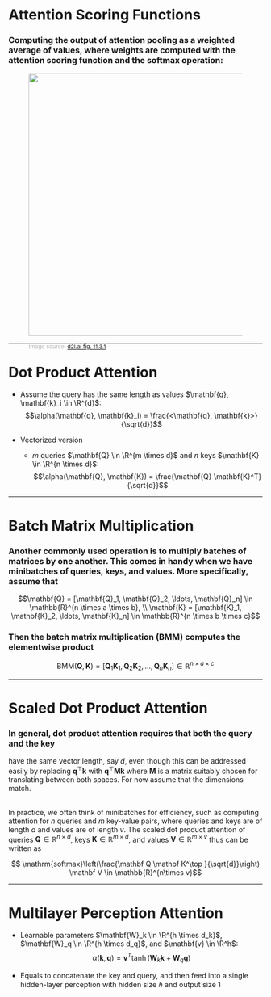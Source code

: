 # Attention Scoring Functions

### Computing the output of attention pooling as a weighted average of values, where weights are computed with the attention scoring function and the softmax operation:
<div>
<center>
  <figure>
    <img src="/qkv.svg" style="width: 520px !important;">
      <figcaption style="color:#b3b3b3ff; font-size: 11px; position: absolute"><br>Image source:
      <a href="https://d2l.ai/chapter_attention-mechanisms-and-transformers/attention-scoring-functions.html">d2l.ai fig. 11.3.1</a>
    </figcaption>
  </figure>
</center>   
</div>

---

# Dot Product Attention

* Assume the query has the same length as values $\mathbf{q}, \mathbf{k}_i \in \R^{d}$:<br>
$$\alpha(\mathbf{q}, \mathbf{k}_i) = \frac{<\mathbf{q}, \mathbf{k}>}{\sqrt{d}}$$

* Vectorized version
  * $m$ queries $\mathbf{Q} \in \R^{m \times d}$ and $n$ keys $\mathbf{K} \in \R^{n \times d}$:<br>
$$\alpha(\mathbf{Q}, \mathbf{K}) = \frac{\mathbf{Q} \mathbf{K}^T}{\sqrt{d}}$$

---

# Batch Matrix Multiplication

### Another commonly used operation is to multiply batches of matrices by one another. This comes in handy when we have minibatches of queries, keys, and values. More specifically, assume that 

$$\mathbf{Q} = [\mathbf{Q}_1, \mathbf{Q}_2, \ldots, \mathbf{Q}_n]  \in \mathbb{R}^{n \times a \times b}, \\
    \mathbf{K} = [\mathbf{K}_1, \mathbf{K}_2, \ldots, \mathbf{K}_n]  \in \mathbb{R}^{n \times b \times c}$$

### Then the batch matrix multiplication (BMM) computes the elementwise product

$$\textrm{BMM}(\mathbf{Q}, \mathbf{K}) = [\mathbf{Q}_1 \mathbf{K}_1, \mathbf{Q}_2 \mathbf{K}_2, \ldots, \mathbf{Q}_n \mathbf{K}_n] \in \mathbb{R}^{n \times a \times c}$$

---

# Scaled Dot Product Attention

### In general, dot product attention requires that both the query and the key
have the same vector length, say $d$, even though this can be addressed easily by replacing 
$\mathbf{q}^\top \mathbf{k}$ with $\mathbf{q}^\top \mathbf{M} \mathbf{k}$ where $\mathbf{M}$ is a matrix suitably chosen for translating between both spaces. For now assume that the dimensions match. 
<br>
<br>

In practice, we often think of minibatches for efficiency,
such as computing attention for $n$ queries and $m$ key-value pairs,
where queries and keys are of length $d$
and values are of length $v$. The scaled dot product attention 
of queries $\mathbf Q\in\mathbb R^{n\times d}$,
keys $\mathbf K\in\mathbb R^{m\times d}$,
and values $\mathbf V\in\mathbb R^{m\times v}$
thus can be written as 

$$ \mathrm{softmax}\left(\frac{\mathbf Q \mathbf K^\top }{\sqrt{d}}\right) \mathbf V \in \mathbb{R}^{n\times v}$$

---

# Multilayer Perception Attention

* Learnable parameters $\mathbf{W}_k \in \R^{h \times d_k}$, $\mathbf{W}_q \in \R^{h \times d_q}$, and $\mathbf{v} \in \R^h$:<br>
$$\alpha(\mathbf{k}, \mathbf{q}) = \mathbf{v}^T \tanh(\mathbf{W}_k \mathbf{k} + \mathbf{W}_q \mathbf{q})$$

* Equals to concatenate the key and query, and then feed
into a single hidden-layer perception with hidden size $ℎ$
and output size $1$